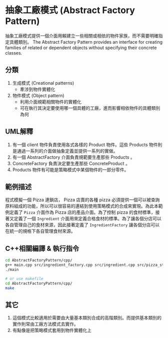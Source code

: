 # 抽象工廠模式 (Abstract Factory Pattern)

抽象工廠模式提供一個介面用賴建立一些相關或相依的物件家族，而不需要明確指定具體類別。
The Abstract Factory Pattern provides an interface for creating families of related or dependent objects without specifying their concrete classes.

## 分類

1. 生成模式 (Creational patterns)
   - 牽涉到物件實體化
1. 物件模式 (Object pattern)
   - 利用介面規範相關物件的實體化
   - 可在執行其決定要使用哪一個具體的工廠，進而影響相依物件的具體類別為何

## UML解釋

1. 有一個 client 物件負責使用各式各樣的 Product 物件。這些 Products 物件則是通過一系列的介面做抽象定義並提供一系列的實做。
2. 有一個 AbstractFactory 介面負責規範要生產那些 Products 。
3. ConcreteFactory 負責決定要生產那些 ConcreteProduct 。
4. Products 物件有可能是策略模式中某個物件的一部分零件。

## 範例描述

程式模擬一個 Pizza 連鎖店， Pizza 店賣的各種 pizza 必須提供一個可以被查詢原料組成的功能，所以可以很容易的連結到使用策略模式的合成來實現。為此本範例定義了 `Pizza` 介面作為 Pizza 店的產品介面。為了控制 pizza 的食材標準，接著又定義了一個 `Ingredient` 介面用來定義合格食材的標準。為了讓各個分店可以各自管理自己的食材來源，因此接著定義了 `IngredientFactory` 讓各個分店可以在統一的規格下各自管理食材來源。

## C++相關編譯 & 執行指令  

```bash
cd AbstractFactoryPattern/cpp/  
g++ main.cpp src/ingredient_factory.cpp src/ingredient.cpp src/pizza_store.cpp src/pizza.cpp -o main  
./main

# or use makefile
cd AbstractFactoryPattern/cpp/  
make
```  

## 其它

1. 這個模式比較適用於需要由大量基本類別合成的高階類別。而提供基本類別的實作則常由工廠方法模式去實作。
1. 有點像是把策略模式套用到物件實體化上
